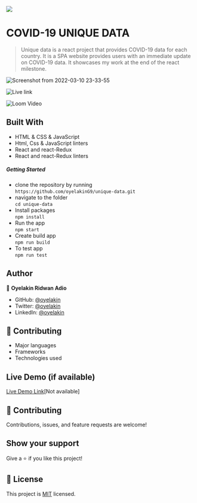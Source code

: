 ![](https://img.shields.io/badge/Microverse-blueviolet)

# COVID-19 UNIQUE DATA
> Unique data is a react project that provides COVID-19 data for each country. It is a SPA website provides users with an immediate update on COVID-19 data. It showcases my work at the end of the react milestone.

![Screenshot from 2022-03-10 23-33-55](https://user-images.githubusercontent.com/61976324/157888295-b004c89a-ecbe-4a12-85e9-12647114152e.png)

![Live link](https://covid-19-unique-stat.netlify.app/)

![Loom Video](https://www.loom.com/share/fe7baa0a356b498f9c5c773a14efa23a)

## Built With
- HTML & CSS & JavaScript
- Html, Css & JavaScript linters
- React and react-Redux
- React and react-Redux linters

##### Getting Started
- clone the repository by running\
    `https://github.com/oyelakinG9/unique-data.git`
- navigate to the folder\
    `cd unique-data`
- Install packages\
    `npm install`
- Run the app\
    `npm start`
- Create build app\
    `npm run build`
- To test app\
     `npm run test`
## Author

👤 **Oyelakin Ridwan Adio**
- GitHub: [@oyelakin](https://github.com/oyelakinG9)
- Twitter: [@oyelakin](https://twitter.com/OyelakinG1)
- LinkedIn: [@oyelakin](https://www.linkedin.com/in/oyelakin-ridwan-4b4a02b6/)


## :handshake: Contributing

- Major languages
- Frameworks
- Technologies used

## Live Demo (if available)

[Live Demo Link](https://livedemo.com)[Not available]

## 🤝 Contributing
Contributions, issues, and feature requests are welcome!
## Show your support
Give a :star:️ if you like this project!
## :memo: License
This project is [MIT](./MIT.md) licensed.
